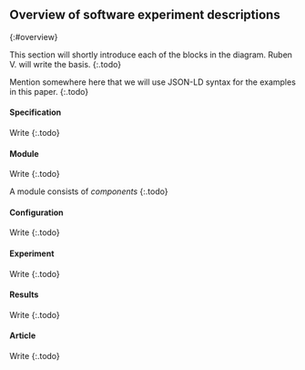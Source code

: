 ## Overview of software experiment descriptions
{:#overview}

This section will shortly introduce each of the blocks in the diagram.
Ruben V. will write the basis.
{:.todo}

Mention somewhere here that we will use JSON-LD syntax for the examples in this paper.
{:.todo}

#### Specification
Write
{:.todo}

#### Module
Write
{:.todo}

A module consists of *components*
{:.todo}

#### Configuration
Write
{:.todo}

#### Experiment
Write
{:.todo}

#### Results
Write
{:.todo}

#### Article
Write
{:.todo}
